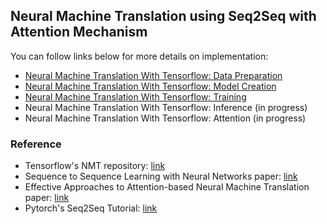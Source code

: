 ## Neural Machine Translation using Seq2Seq with Attention Mechanism

You can follow links below for more details on implementation:
- [Neural Machine Translation With Tensorflow: Data Preparation](https://machinetalk.org/2019/02/20/neural-machine-translation-with-tensorflow-data-preparation/)
- [Neural Machine Translation With Tensorflow: Model Creation](https://machinetalk.org/2019/02/27/neural-machine-translation-with-tensorflow-model-creation/)
- [Neural Machine Translation With Tensorflow: Training](https://machinetalk.org/2019/03/05/neural-machine-translation-with-tensorflow-training/)
- Neural Machine Translation With Tensorflow: Inference (in progress)
- Neural Machine Translation With Tensorflow: Attention (in progress)

### Reference
- Tensorflow's NMT repository: [link](https://github.com/tensorflow/nmt)
- Sequence to Sequence Learning with Neural Networks paper: [link](https://arxiv.org/abs/1409.3215)
- Effective Approaches to Attention-based Neural Machine Translation paper: [link](https://arxiv.org/abs/1508.04025)
- Pytorch's Seq2Seq Tutorial: [link](https://pytorch.org/tutorials/intermediate/seq2seq_translation_tutorial.html)
